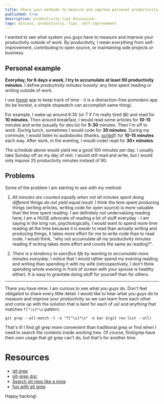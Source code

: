 ```yaml
---
title: Share your methods to measure and improve personal productivity!
published: true
description: productivity tips discussion
tags: discuss, productivity, tips, self-improvement
---
```


I wanted to see what system you guys have to measure and improve your productivity outside of work. By productivity, I mean everything from self-improvement, contributing to open source, or maintaining side projects or business. 

## Personal example

**Everyday, for 6 days a week, I try to accumulate at least 90 productivity minutes**. I define *productivity minutes* loosely: any time spent reading or writing outside of work. 

I use [forest](https://www.forestapp.cc/) app to keep track of time - it is a distraction-free pomodoro app (to be honest, a simple stopwatch can accomplish same thing). 

For example, I wake up around 6:30 (or 7 if I'm really tired 😅) and read for **10 minutes**. Then around breakfast, I would read some articles for **10-15** minutes and write (usually for dev.to) for **5-30** minutes. Then I'm off to work. During lunch, sometimes I would code for **30 minutes**. During my commute, I would listen to audiobooks (thanks, [scribd](https://www.scribd.com/)!) for **10-15 minutes** each way. After work, in the evening, I would code/ read for **30+ minutes**.

The schedule above would yield me a good 100 minutes per day. I usually take Sunday off as my day of rest. I would still read and write, but I would only impose 25 productivity minutes instead of 90.

## Problems 

Some of the problem I am starting to see with my method:

1. *All minutes are counted equally when not all minutes spent doing different things do not yield equal result.* I think the time spent producing things (writing articles, writing code for open source) is more valuable than the time spent reading. I am definitely not undervaluing reading here; I am a HUGE advocate of reading a lot of stuff everyday - I am saying in the long run, psychologically, I would want to spend more time reading all the time because it is easier to read than actually writing and producing things; it takes more effort for me to write code than to read code. I would think, "why not accumulate all my productivity minutes reading if writing takes more effort and counts the same as reading?". 

2. *There is a tendency to sacrifice life by wanting to accumulate more minutes everyday.* I notice that I would rather spend my evening reading and writing than spending it with my wife (retrospectively, I don't think spending whole evening in front of screen with your spouse is healthy either). It is easy to gravitate doing stuff for yourself than for others.

<hr />

There you have mine. I am curious to see what you guys do. Don't feel obligated to share every little detail. I would like to hear what you guys do to measure and improve your productivity so we can learn from each other and come up with the solution that is best for each of us! and anything that matches `f[^\s]*\s` pattern.

```
git grep --all-match -l -e "f[^\s]*\s" -e bar $(git rev-list --all)
```


That's it! I find git grep more convenient than traditional grep or find when I need to search file contents inside working tree. Of course, find/grep have their own usage that git grep can't do, but that's for another time. 

# Resources

- [git grep](https://remarkablemark.org/blog/2017/05/07/git-grep/)
- [git-grep doc](https://git-scm.com/docs/git-grep)
- [Search git repo like a ninja](http://travisjeffery.com/b/2012/02/search-a-git-repo-like-a-ninja/)
- [fun with git grep](https://gitster.livejournal.com/27674.html)


Happy hacking!